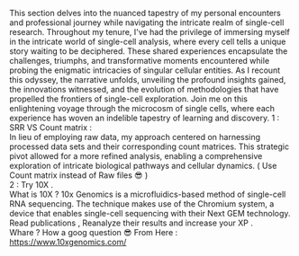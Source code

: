 This section delves into the nuanced tapestry of my personal encounters and professional journey while navigating the intricate realm of single-cell research.
Throughout my tenure, I've had the privilege of immersing myself in the intricate world of single-cell analysis, where every cell tells a unique story waiting to be deciphered. These shared experiences encapsulate the challenges, triumphs, and transformative moments encountered while probing the enigmatic intricacies of singular cellular entities. 
As I recount this odyssey, the narrative unfolds, unveiling the profound insights gained, the innovations witnessed, and the evolution of methodologies that have propelled the frontiers of single-cell exploration. Join me on this enlightening voyage through the microcosm of single cells, where each experience has woven an indelible tapestry of learning and discovery.
1 : SRR VS Count matrix :</Br>
  In lieu of employing raw data, my approach centered on harnessing processed data sets and their corresponding count matrices. This strategic pivot allowed for a more refined analysis, enabling a comprehensive exploration of intricate biological pathways and cellular dynamics. ( Use Count matrix instead of Raw files 😎 ) </Br>
2 : Try 10X . </Br>
  What is 10X ? 10x Genomics is a microfluidics-based method of single-cell RNA sequencing. The technique makes use of the Chromium system, a device that enables single-cell sequencing with their Next GEM technology.</Br>
Read publications , Reanalyze their results and increase your XP . </Br>Whare ? How a goog question 😎 From Here : https://www.10xgenomics.com/


